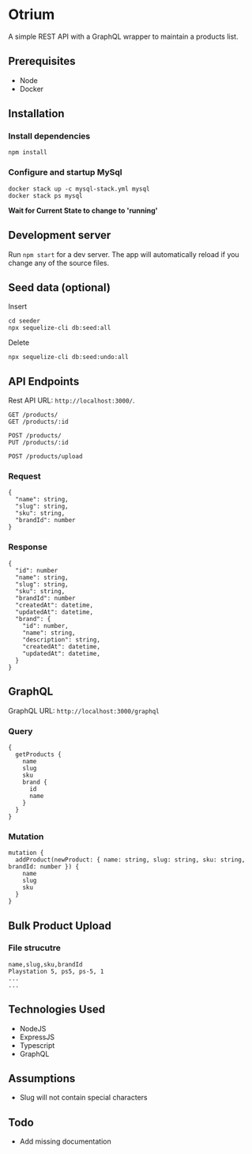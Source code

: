 # Otrium

A simple REST API with a GraphQL wrapper to maintain a products list.

## Prerequisites

* Node
* Docker

## Installation

### Install dependencies
```
npm install
```

### Configure and startup MySql
```
docker stack up -c mysql-stack.yml mysql
docker stack ps mysql
```
**Wait for Current State to change to 'running'**

## Development server

Run `npm start` for a dev server. The app will automatically reload if you change any of the source files.

## Seed data (optional)
Insert
```
cd seeder
npx sequelize-cli db:seed:all
```

Delete
```
npx sequelize-cli db:seed:undo:all
```

## API Endpoints
Rest API URL: `http://localhost:3000/`.

```
GET /products/
GET /products/:id

POST /products/
PUT /products/:id

POST /products/upload
```

### Request

```
{
  "name": string,
  "slug": string,
  "sku": string,
  "brandId": number
}
```

### Response
```
{
  "id": number
  "name": string,
  "slug": string,
  "sku": string,
  "brandId": number
  "createdAt": datetime,
  "updatedAt": datetime,
  "brand": {
    "id": number,
    "name": string,
    "description": string,
    "createdAt": datetime,
    "updatedAt": datetime,
  }
}
```

## GraphQL
GraphQL URL: `http://localhost:3000/graphql`

### Query

```
{
  getProducts {
    name
    slug
    sku
    brand {
      id
      name
    }
  }
}
```

### Mutation
```
mutation {
  addProduct(newProduct: { name: string, slug: string, sku: string, brandId: number }) {
    name
    slug
    sku
  }
}
```

## Bulk Product Upload
### File strucutre

```
name,slug,sku,brandId
Playstation 5, ps5, ps-5, 1
...
...
```

## Technologies Used

* NodeJS
* ExpressJS
* Typescript
* GraphQL

## Assumptions

* Slug will not contain special characters

## Todo

* Add missing documentation
